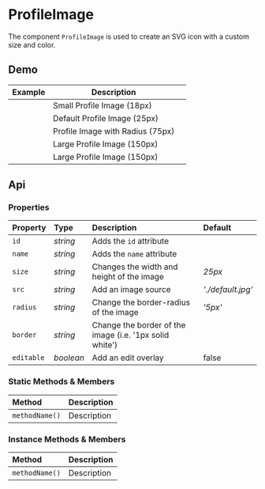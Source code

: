 # ProfileImage
The component `ProfileImage` is used to create an SVG icon with a custom size and color.

## Demo

<table class="example">
  <thead>
    <tr>
      <th>Example</th>
      <th>Description</th>
      <th></th>
    </tr>
  </thead>
  <tbody>
    <tr>
      <td><profile-image size="18px"></profile-image></td>
      <td>Small Profile Image (18px)</td>
      <td>
        <icon-container src="./sprite.svg#code"></icon-container>
      </td>
    </tr>
    <tr>
      <td><profile-image></profile-image></td>
      <td>Default Profile Image (25px)</td>
      <td>
        <icon-container src="./sprite.svg#code"></icon-container>
      </td>
    </tr>
    <tr>
      <td><profile-image size="75px" radius="100%"></profile-image></td>
      <td>Profile Image with Radius (75px)</td>
      <td>
        <icon-container src="./sprite.svg#code"></icon-container>
      </td>
    </tr>
    <tr>
      <td><profile-image size="150px"></profile-image></td>
      <td>Large Profile Image (150px)</td>
      <td>
        <icon-container src="./sprite.svg#code"></icon-container>
      </td>
    </tr>
    <tr>
      <td><profile-image size="150px" editable></profile-image></td>
      <td>Large Profile Image (150px)</td>
      <td>
        <icon-container src="./sprite.svg#code"></icon-container>
      </td>
    </tr>
  </tbody>
</table>

## Api

### Properties

| Property | Type | Description | Default |
| :--- | :--- | :--- | :--- |
| `id` | *string* | Adds the `id` attribute | |
| `name` | *string* | Adds the `name` attribute | |
| `size` | *string* | Changes the width and height of the image | *25px* |
| `src` | *string* | Add an image source | *'./default.jpg'* |
| `radius` | *string* | Change the border-radius of the image | *'5px'* |
| `border` | *string* | Change the border of the image (i.e. '1px solid white') |  |
| `editable` | *boolean* | Add an edit overlay | false |

### Static Methods & Members

| Method | Description |
| :--- | :--- |
| `methodName()` | Description |

### Instance Methods & Members

| Method | Description |
| :--- | :--- |
| `methodName()` | Description |
